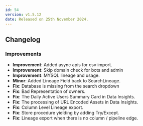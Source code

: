 ```yaml
---
id: 54
version: v1.5.12
date: Released on 25th November 2024.
---
```

## Changelog

### Improvements

- **Improvement**: Added async apis for csv import.
- **Improvement**: Skip domain check for bots and admin
- **Improvement**: MYSQL lineage and usage.
- **Minor**: Added Lineage Field back to SearchLineage.
- **Fix**: Database is missing from the search dropdown
- **Fix**: Bad Representation of owners.
- **Fix**: The Daily Active Users Summary Card in Data Insights.
- **Fix**: The processing of URL Encoded Assets in Data Insights.
- **Fix**: Column Level Lineage export.
- **Fix**: Store procedure yielding by adding Try/Except.
- **Fix**: Lineage export when there is no column / pipeline edge.


